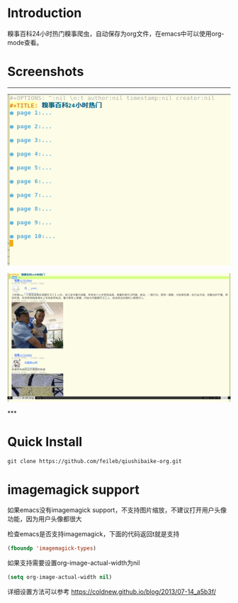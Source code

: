 # Introduction
糗事百科24小时热门糗事爬虫，自动保存为org文件，在emacs中可以使用org-mode查看。

# Screenshots
***
<p><img src="/screenshots/page_list.png" alt="page list"/></p>
<p><img src="/screenshots/stories.png" alt="stories"/></p>
***

# Quick Install

    git clone https://github.com/feileb/qiushibaike-org.git

# imagemagick support
如果emacs没有imagemagick support，不支持图片缩放，不建议打开用户头像功能，因为用户头像都很大

检查emacs是否支持imagemagick，下面的代码返回t就是支持
``` lisp
(fboundp 'imagemagick-types)
```
如果支持需要设置org-image-actual-width为nil
``` lisp
(setq org-image-actual-width nil)
```
详细设置方法可以参考
https://coldnew.github.io/blog/2013/07-14_a5b3f/
